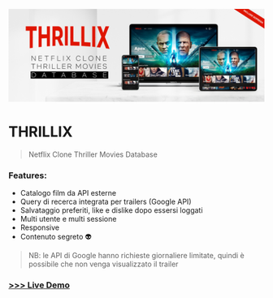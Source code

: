 ![Thrillix](https://github.com/giusene/Thrillix/blob/main/img/thrillix.png)
# THRILLIX
>Netflix Clone Thriller Movies Database
### Features:
- Catalogo film da API esterne
- Query di recerca integrata per trailers (Google API)
- Salvataggio preferiti, like e dislike dopo essersi loggati
- Multi utente e multi sessione
- Responsive
- Contenuto segreto 👽

>NB: le API di Google hanno richieste giornaliere limitate, quindi è possibile che non venga visualizzato il trailer

### [>>> Live Demo](https://giusene.github.io/la-boutique/)